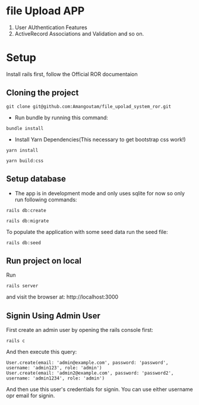 # file Upload APP

1. User AUthentication Features
2. ActiveRecord Associations and Validation and so on.

# Setup

Install rails first, follow the Official ROR documentaion
## Cloning the project

```
git clone git@github.com:Amangoutam/file_upolad_system_ror.git
```
* Run bundle by running this command:

```
bundle install
```
* Install Yarn Dependencies(This necessary to get bootstrap css work!)

```
yarn install
```

```
yarn build:css
```

## Setup database

* The app is in development mode and only uses sqlite for now so only run following commands:

```
rails db:create
```
```
rails db:migrate
```

To populate the application with some seed data run the seed file:

```
rails db:seed
```

## Run project on local

Run 

```
rails server
```
and visit the browser at: http://localhost:3000

## Signin Using Admin User

First create an admin user by opening the rails console first:

```
rails c
```

And then execute this query:

```
User.create(email: 'admin@example.com', password: 'password', username: 'admin123', role: 'admin')
User.create(email: 'admin2@example.com', password: 'password2', username: 'admin1234', role: 'admin')
```

And then use this user's credentials for signin. You can use either username opr email for signin.
